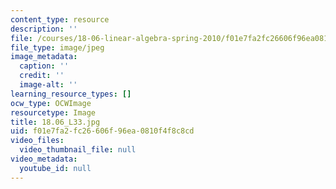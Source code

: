 ```yaml
---
content_type: resource
description: ''
file: /courses/18-06-linear-algebra-spring-2010/f01e7fa2fc26606f96ea0810f4f8c8cd_18.06_L33.jpg
file_type: image/jpeg
image_metadata:
  caption: ''
  credit: ''
  image-alt: ''
learning_resource_types: []
ocw_type: OCWImage
resourcetype: Image
title: 18.06_L33.jpg
uid: f01e7fa2-fc26-606f-96ea-0810f4f8c8cd
video_files:
  video_thumbnail_file: null
video_metadata:
  youtube_id: null
---
```

